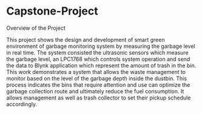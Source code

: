 # Capstone-Project

Overview of the Project

This project shows the design and development of smart green environment of garbage monitoring system by measuring the garbage level in real time. The system consisted the ultrasonic sensors which measure the garbage level, an LPC1768 which controls system operation and send the data to Blynk application which represent the amount of trash in the bin. This work demonstrates a system that allows the waste management to monitor based on the level of the garbage depth inside the dustbin. This process indicates the bins that require attention and use can optimize the garbage collection route and ultimately reduce the fuel consumption. It allows management as well as trash collector to set their pickup schedule accordingly.
